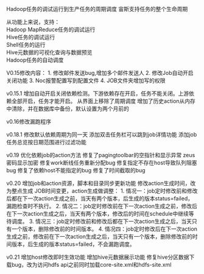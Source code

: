 ﻿Hadoop任务的调试运行到生产任务的周期调度
宙斯支持任务的整个生命周期

从功能上来说，支持：  
Hadoop MapReduce任务的调试运行  
Hive任务的调试运行  
Shell任务的运行    
Hive元数据的可视化查询与数据预览  
Hadoop任务的自动调度  

V0.15修改内容：
	1. 修改邮件发送bug,增加多个邮件发送人
	2. 修改Job自动开启关闭功能
	3. Noc报警配置写到配置文件
	4. JOB文件夹增加写的权限

v0.15.1
	增加自动开启关闭依赖检测。下游依赖存在开启，任务不能关闭。上游依赖全部开启，任务才能开启。
	从界面上移除了周期调度
	增加了历史action从内存中清除，并在数据库中备份，默认设置为两个月前的

v0.16修改漏跑程序

v0.18.1
修改默认依赖周期为同一天
添加双击任务栏可以跳到job详情功能
添加job任务总览按日期范围进行过滤功能

v0.19
优化依赖job的action方法
修复了pagingtoolbar的空指针和显示异常
zeus密码显示加密
修复work断线任务重新分配bug
修复指定不存在host导致队列阻塞bug
修复了依赖host不能指定的bug
修复了时间截取的bug

v0.20
增加job和action资源，脚本和目录同步更新功能
修改action生成时间，改为整点生成
JOB时间变更，action生成做调整：
	1. 情况一：job定时修改前和修改后都在下一次action生成之前，当天有两个版本，后生成的版本status=failed，漏跑检查时不执行。
	2. 情况二：job定时修改前在下一次action生成之前，修改后在下一次action生成之后，当天有两个版本，修改后的时间在schedule中继续等待调度。
	3. 情况三：job定时修改前和修改后都在下一次action生成之后，当天只有一个版本，删除修改前的时间版本。
	4. 情况四：job定时修改后在下一次action生成之前，修改前在下一次action生成之后，当天只有一个版本，删除修改前的时间版本，后生成的版本status=failed，不会漏跑调度。
	
v0.21
增加host修改即时生效功能
增加hive元数据展示功能
修复hive分区数据下载bug，改为访问hdfs api之前同时加载core-site.xml和hdfs-site.xml